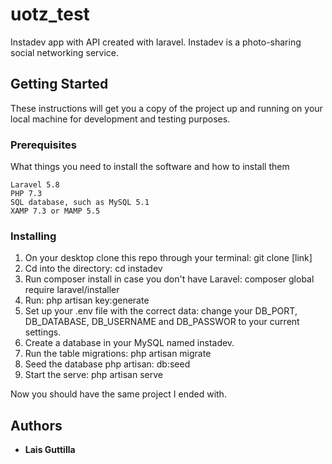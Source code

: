 # uotz_test
Instadev app with API created with laravel. Instadev is a photo-sharing social networking service. 

## Getting Started

These instructions will get you a copy of the project up and running on your local machine for development and testing purposes. 

### Prerequisites

What things you need to install the software and how to install them

```
Laravel 5.8
PHP 7.3
SQL database, such as MySQL 5.1
XAMP 7.3 or MAMP 5.5
```

### Installing

1. On your desktop clone this repo through your terminal: git clone [link]
2. Cd into the directory: cd instadev
3. Run composer install in case you don't have Laravel: composer global require laravel/installer
4. Run: php artisan key:generate
5. Set up your .env file with the correct data: change your DB_PORT, DB_DATABASE, DB_USERNAME and DB_PASSWOR to your current settings.
6. Create a database in your MySQL named instadev.
6. Run the table migrations: php artisan migrate
7. Seed the database php artisan: db:seed
8. Start the serve: php artisan serve

Now you should have the same project I ended with.

## Authors

* **Lais Guttilla**
